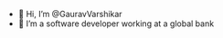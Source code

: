 - 👋 Hi, I’m @GauravVarshikar
- 👀 I’m a software developer working at a global bank

<!---
GauravVarshikar/GauravVarshikar is a ✨ special ✨ repository because its `README.md` (this file) appears on your GitHub profile.
You can click the Preview link to take a look at your changes.
--->
